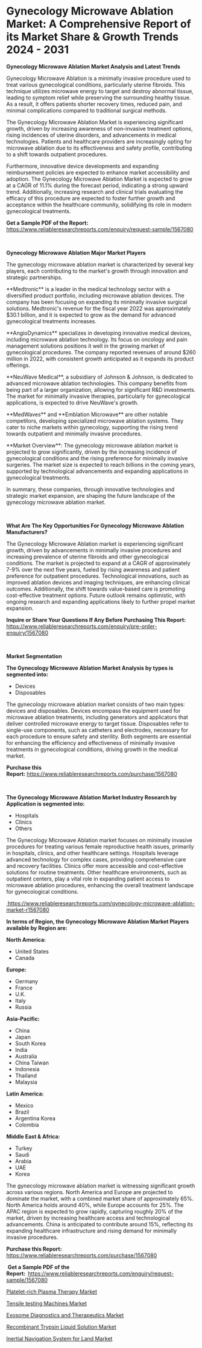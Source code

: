 <p><h1>Gynecology Microwave Ablation Market: A Comprehensive Report of its Market Share & Growth Trends 2024 - 2031</h1></p><p><strong>Gynecology Microwave Ablation Market Analysis and Latest Trends</strong></p>
<p><p>Gynecology Microwave Ablation is a minimally invasive procedure used to treat various gynecological conditions, particularly uterine fibroids. This technique utilizes microwave energy to target and destroy abnormal tissue, leading to symptom relief while preserving the surrounding healthy tissue. As a result, it offers patients shorter recovery times, reduced pain, and minimal complications compared to traditional surgical methods.</p><p>The Gynecology Microwave Ablation Market is experiencing significant growth, driven by increasing awareness of non-invasive treatment options, rising incidences of uterine disorders, and advancements in medical technologies. Patients and healthcare providers are increasingly opting for microwave ablation due to its effectiveness and safety profile, contributing to a shift towards outpatient procedures. </p><p>Furthermore, innovative device developments and expanding reimbursement policies are expected to enhance market accessibility and adoption. The Gynecology Microwave Ablation Market is expected to grow at a CAGR of 11.1% during the forecast period, indicating a strong upward trend. Additionally, increasing research and clinical trials evaluating the efficacy of this procedure are expected to foster further growth and acceptance within the healthcare community, solidifying its role in modern gynecological treatments.</p></p>
<p><strong>Get a Sample PDF of the Report:&nbsp;</strong> <a href="https://www.reliableresearchreports.com/enquiry/request-sample/1567080?utm_campaign=5&utm_medium=2&utm_source=Github&utm_content=ia&utm_term=07122024&utm_id=gynecology-microwave-ablation">https://www.reliableresearchreports.com/enquiry/request-sample/1567080</a></p>
<p>&nbsp;</p>
<p><strong>Gynecology Microwave Ablation Major Market Players</strong></p>
<p><p>The gynecology microwave ablation market is characterized by several key players, each contributing to the market's growth through innovation and strategic partnerships. </p><p>**Medtronic** is a leader in the medical technology sector with a diversified product portfolio, including microwave ablation devices. The company has been focusing on expanding its minimally invasive surgical solutions. Medtronic's revenue for the fiscal year 2022 was approximately $30.1 billion, and it is expected to grow as the demand for advanced gynecological treatments increases.</p><p>**AngioDynamics** specializes in developing innovative medical devices, including microwave ablation technology. Its focus on oncology and pain management solutions positions it well in the growing market of gynecological procedures. The company reported revenues of around $260 million in 2022, with consistent growth anticipated as it expands its product offerings.</p><p>**NeuWave Medical**, a subsidiary of Johnson & Johnson, is dedicated to advanced microwave ablation technologies. This company benefits from being part of a larger organization, allowing for significant R&D investments. The market for minimally invasive therapies, particularly for gynecological applications, is expected to drive NeuWave's growth.</p><p>**MedWaves** and **Emblation Microwave** are other notable competitors, developing specialized microwave ablation systems. They cater to niche markets within gynecology, supporting the rising trend towards outpatient and minimally invasive procedures.</p><p>**Market Overview**: The gynecology microwave ablation market is projected to grow significantly, driven by the increasing incidence of gynecological conditions and the rising preference for minimally invasive surgeries. The market size is expected to reach billions in the coming years, supported by technological advancements and expanding applications in gynecological treatments. </p><p>In summary, these companies, through innovative technologies and strategic market expansion, are shaping the future landscape of the gynecology microwave ablation market.</p></p>
<p>&nbsp;</p>
<p><strong>What Are The Key Opportunities For Gynecology Microwave Ablation Manufacturers?</strong></p>
<p><p>The Gynecology Microwave Ablation market is experiencing significant growth, driven by advancements in minimally invasive procedures and increasing prevalence of uterine fibroids and other gynecological conditions. The market is projected to expand at a CAGR of approximately 7-9% over the next five years, fueled by rising awareness and patient preference for outpatient procedures. Technological innovations, such as improved ablation devices and imaging techniques, are enhancing clinical outcomes. Additionally, the shift towards value-based care is promoting cost-effective treatment options. Future outlook remains optimistic, with ongoing research and expanding applications likely to further propel market expansion.</p></p>
<p><strong>Inquire or Share Your Questions If Any Before Purchasing This Report:</strong> <a href="https://www.reliableresearchreports.com/enquiry/pre-order-enquiry/1567080?utm_campaign=5&utm_medium=2&utm_source=Github&utm_content=ia&utm_term=07122024&utm_id=gynecology-microwave-ablation">https://www.reliableresearchreports.com/enquiry/pre-order-enquiry/1567080</a></p>
<p>&nbsp;</p>
<p><strong>Market Segmentation</strong></p>
<p><strong>The Gynecology Microwave Ablation Market Analysis by types is segmented into:</strong></p>
<p><ul><li>Devices</li><li>Disposables</li></ul></p>
<p><p>The gynecology microwave ablation market consists of two main types: devices and disposables. Devices encompass the equipment used for microwave ablation treatments, including generators and applicators that deliver controlled microwave energy to target tissue. Disposables refer to single-use components, such as catheters and electrodes, necessary for each procedure to ensure safety and sterility. Both segments are essential for enhancing the efficiency and effectiveness of minimally invasive treatments in gynecological conditions, driving growth in the medical market.</p></p>
<p><strong>Purchase this Report:&nbsp;</strong><a href="https://www.reliableresearchreports.com/purchase/1567080?utm_campaign=5&utm_medium=2&utm_source=Github&utm_content=ia&utm_term=07122024&utm_id=gynecology-microwave-ablation">https://www.reliableresearchreports.com/purchase/1567080</a></p>
<p>&nbsp;</p>
<p><strong>The Gynecology Microwave Ablation Market Industry Research by Application is segmented into:</strong></p>
<p><ul><li>Hospitals</li><li>Clinics</li><li>Others</li></ul></p>
<p><p>The Gynecology Microwave Ablation market focuses on minimally invasive procedures for treating various female reproductive health issues, primarily in hospitals, clinics, and other healthcare settings. Hospitals leverage advanced technology for complex cases, providing comprehensive care and recovery facilities. Clinics offer more accessible and cost-effective solutions for routine treatments. Other healthcare environments, such as outpatient centers, play a vital role in expanding patient access to microwave ablation procedures, enhancing the overall treatment landscape for gynecological conditions.</p></p>
<p><a href="https://www.reliableresearchreports.com/gynecology-microwave-ablation-market-r1567080?utm_campaign=5&utm_medium=2&utm_source=Github&utm_content=ia&utm_term=07122024&utm_id=gynecology-microwave-ablation">&nbsp;https://www.reliableresearchreports.com/gynecology-microwave-ablation-market-r1567080</a></p>
<p><strong>In terms of Region, the Gynecology Microwave Ablation Market Players available by Region are:</strong></p>
<p>
    <p> <strong> North America: </strong>
        <ul>
            <li>United States</li>
            <li>Canada</li>
        </ul>
        </p> 
    <p> <strong> Europe: </strong>
        <ul>
            <li>Germany</li>
            <li>France</li>
            <li>U.K.</li>
            <li>Italy</li>
            <li>Russia</li>
        </ul>
        </p> 
    <p> <strong> Asia-Pacific: </strong>
        <ul>
            <li>China</li>
            <li>Japan</li>
            <li>South Korea</li>
            <li>India</li>
            <li>Australia</li>
            <li>China Taiwan</li>
            <li>Indonesia</li>
            <li>Thailand</li>
            <li>Malaysia</li>
        </ul>
        </p> 
    <p> <strong> Latin America: </strong>
        <ul>
            <li>Mexico</li>
            <li>Brazil</li>
            <li>Argentina Korea</li>
            <li>Colombia</li>
        </ul>
        </p> 
    <p> <strong> Middle East & Africa: </strong>
        <ul>
            <li>Turkey</li>
            <li>Saudi</li>
            <li>Arabia</li>
            <li>UAE</li>
            <li>Korea</li>
        </ul>
    </p>
    </p>
<p><p>The gynecology microwave ablation market is witnessing significant growth across various regions. North America and Europe are projected to dominate the market, with a combined market share of approximately 65%. North America holds around 40%, while Europe accounts for 25%. The APAC region is expected to grow rapidly, capturing roughly 20% of the market, driven by increasing healthcare access and technological advancements. China is anticipated to contribute around 15%, reflecting its expanding healthcare infrastructure and rising demand for minimally invasive procedures.</p></p>
<p><strong>Purchase this Report: </strong><a href="https://www.reliableresearchreports.com/purchase/1567080?utm_campaign=5&utm_medium=2&utm_source=Github&utm_content=ia&utm_term=07122024&utm_id=gynecology-microwave-ablation">https://www.reliableresearchreports.com/purchase/1567080</a></p>
<p>&nbsp;<strong>Get a Sample PDF of the Report:&nbsp;&nbsp;</strong><a href="https://www.reliableresearchreports.com/enquiry/request-sample/1567080?utm_campaign=5&utm_medium=2&utm_source=Github&utm_content=ia&utm_term=07122024&utm_id=gynecology-microwave-ablation">https://www.reliableresearchreports.com/enquiry/request-sample/1567080</a></p>
<p><strong></strong></p>
<p><p><a href="https://github.com/lylyparadise/Market-Research-Report-List-5/blob/main/platelet-rich-plasma-therapy-market.md?utm_campaign=5&utm_medium=2&utm_source=Github&utm_content=ia&utm_term=07122024&utm_id=gynecology-microwave-ablation">Platelet-rich Plasma Therapy Market</a></p><p><a href="https://www.linkedin.com/pulse/t-insight-dial-ziosf?utm_campaign=5&utm_medium=2&utm_source=Github&utm_content=ia&utm_term=07122024&utm_id=gynecology-microwave-ablation">Tensile testing Machines Market</a></p><p><a href="https://www.linkedin.com/pulse/the-sympatico-insight-9odme?utm_campaign=5&utm_medium=2&utm_source=Github&utm_content=ia&utm_term=07122024&utm_id=gynecology-microwave-ablation">Exosome Diagnostics and Therapeutics Market</a></p><p><a href="https://github.com/FlorianWolf90/Market-Research-Report-List-1/blob/main/recombinant-trypsin-liquid-solution-market.md?utm_campaign=5&utm_medium=2&utm_source=Github&utm_content=ia&utm_term=07122024&utm_id=gynecology-microwave-ablation">Recombinant Trypsin Liquid Solution Market</a></p><p><a href="https://issuu.com/reportprime-2/docs/inertial-navigation-system-for-land-market-size-20?utm_campaign=5&utm_medium=2&utm_source=Github&utm_content=ia&utm_term=07122024&utm_id=gynecology-microwave-ablation">Inertial Navigation System for Land Market</a></p></p>